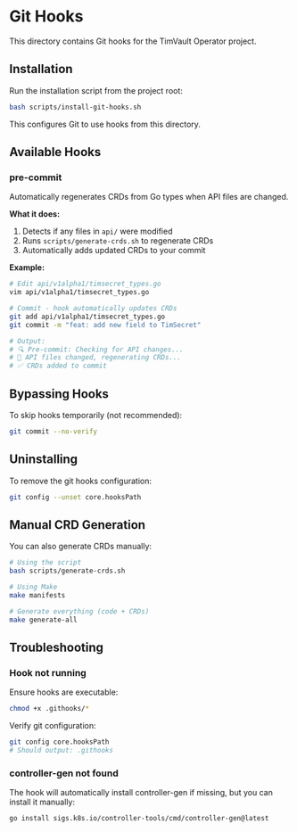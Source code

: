 # Git Hooks

This directory contains Git hooks for the TimVault Operator project.

## Installation

Run the installation script from the project root:

```bash
bash scripts/install-git-hooks.sh
```

This configures Git to use hooks from this directory.

## Available Hooks

### pre-commit

Automatically regenerates CRDs from Go types when API files are changed.

**What it does:**
1. Detects if any files in `api/` were modified
2. Runs `scripts/generate-crds.sh` to regenerate CRDs
3. Automatically adds updated CRDs to your commit

**Example:**
```bash
# Edit api/v1alpha1/timsecret_types.go
vim api/v1alpha1/timsecret_types.go

# Commit - hook automatically updates CRDs
git add api/v1alpha1/timsecret_types.go
git commit -m "feat: add new field to TimSecret"

# Output:
# 🔍 Pre-commit: Checking for API changes...
# 📝 API files changed, regenerating CRDs...
# ✅ CRDs added to commit
```

## Bypassing Hooks

To skip hooks temporarily (not recommended):

```bash
git commit --no-verify
```

## Uninstalling

To remove the git hooks configuration:

```bash
git config --unset core.hooksPath
```

## Manual CRD Generation

You can also generate CRDs manually:

```bash
# Using the script
bash scripts/generate-crds.sh

# Using Make
make manifests

# Generate everything (code + CRDs)
make generate-all
```

## Troubleshooting

### Hook not running

Ensure hooks are executable:
```bash
chmod +x .githooks/*
```

Verify git configuration:
```bash
git config core.hooksPath
# Should output: .githooks
```

### controller-gen not found

The hook will automatically install controller-gen if missing, but you can install it manually:
```bash
go install sigs.k8s.io/controller-tools/cmd/controller-gen@latest
```

